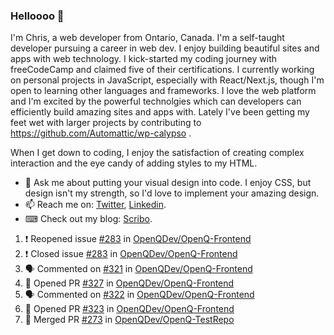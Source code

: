 ### Helloooo 👋

I'm Chris, a web developer from Ontario, Canada. I'm a self-taught developer pursuing a career in web dev. I enjoy building beautiful sites and apps with web technology.
I kick-started my coding journey with freeCodeCamp and claimed five of their certifications.  I currently working on personal projects in JavaScript, especially with React/Next.js, though I'm open to learning other languages and frameworks. I love the web platform and I'm excited by the powerful technolgies which can developers can efficiently build amazing sites and apps with. Lately I've been getting my feet wet with larger projects by contributing to https://github.com/Automattic/wp-calypso .

When I get down to coding, I enjoy the satisfaction of creating complex interaction and the eye candy of adding styles to my HTML. 

- 💬 Ask me about putting your visual design into code. I enjoy CSS, but design isn't my strength, so I'd love to implement your amazing design.
- 📫 Reach me on: [Twitter](https://twitter.com/Christo28120856), [Linkedin](https://www.linkedin.com/in/christopher-stevers-07b9a5204/).
- ⌨ Check out my blog: [Scribo](https://christopherstevers.cf).
<!--
**Christopher-Stevers/Christopher-Stevers** is a ✨ _special_ ✨ repository because its `README.md` (this file) appears on your GitHub profile.

Here are some ideas to get you started:

- 🔭 I’m currently working on ...
- 🌱 I’m currently learning ...
- 👯 I’m looking to collaborate on ...
- 🤔 I’m looking for help with ...
- 😄 Pronouns: ...
- ⚡ Fun fact: ...
-->

<!--START_SECTION:activity-->
1. ❗️ Reopened issue [#283](https://github.com/OpenQDev/OpenQ-Frontend/issues/283) in [OpenQDev/OpenQ-Frontend](https://github.com/OpenQDev/OpenQ-Frontend)
2. ❗️ Closed issue [#283](https://github.com/OpenQDev/OpenQ-Frontend/issues/283) in [OpenQDev/OpenQ-Frontend](https://github.com/OpenQDev/OpenQ-Frontend)
3. 🗣 Commented on [#321](https://github.com/OpenQDev/OpenQ-Frontend/issues/321) in [OpenQDev/OpenQ-Frontend](https://github.com/OpenQDev/OpenQ-Frontend)
4. 💪 Opened PR [#327](https://github.com/OpenQDev/OpenQ-Frontend/pull/327) in [OpenQDev/OpenQ-Frontend](https://github.com/OpenQDev/OpenQ-Frontend)
5. 🗣 Commented on [#322](https://github.com/OpenQDev/OpenQ-Frontend/issues/322) in [OpenQDev/OpenQ-Frontend](https://github.com/OpenQDev/OpenQ-Frontend)
6. 💪 Opened PR [#323](https://github.com/OpenQDev/OpenQ-Frontend/pull/323) in [OpenQDev/OpenQ-Frontend](https://github.com/OpenQDev/OpenQ-Frontend)
7. 🎉 Merged PR [#273](https://github.com/OpenQDev/OpenQ-TestRepo/pull/273) in [OpenQDev/OpenQ-TestRepo](https://github.com/OpenQDev/OpenQ-TestRepo)
<!--END_SECTION:activity-->
